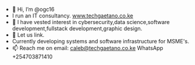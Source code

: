 - 👋 Hi, I’m @ogc16
- I run an IT consultancy. www.techgaetano.co.ke
- 👀 I have vested interest in cybersecurity,data science,software development,fullstack development,graphic design.
- 💞️ Let us link.
- Currently developing systems and software infrastructure for MSME's.
- 📫 Reach me on email: caleb@techgaetano.co.ke
                 WhatsApp +254703871410

<!---
ogc16/ogc16 is a ✨ special ✨ repository because its `README.md` (this file) appears on your GitHub profile.
You can click the Preview link to take a look at your changes.
--->
